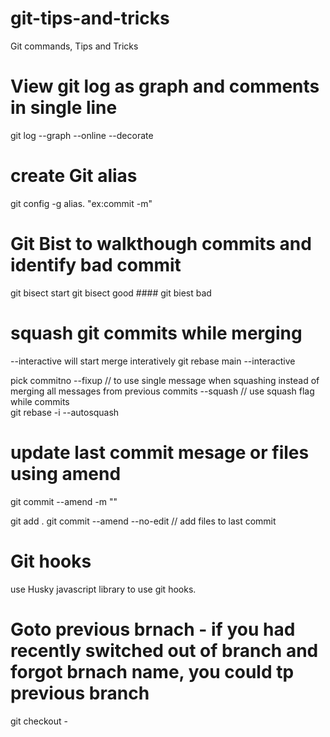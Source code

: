 # git-tips-and-tricks
Git commands, Tips and Tricks 

# View git log as graph and comments in single line 
git log --graph --online --decorate 


# create Git alias
git config -g alias.<shortletter> "ex:commit -m"

# Git Bist to walkthough commits and identify bad commit 
git bisect start
git bisect good ####
git biest bad

# squash git commits while merging 
--interactive will start merge interatively 
git rebase main --interactive 

pick commitno 
 --fixup  // to use single message when squashing instead of merging all messages from previous commits 
 --squash // use squash flag while commits  
git rebase -i  --autosquash

 
 # update last commit mesage or files using amend
 
 git commit --amend -m ""
 
 git add .
 git commit --amend --no-edit // add files to last commit
 
 # Git hooks
 use Husky javascript library to use git hooks.
 
 # Goto previous brnach - if you had recently switched out of branch and forgot brnach name, you could tp previous branch
 git checkout - 
  
